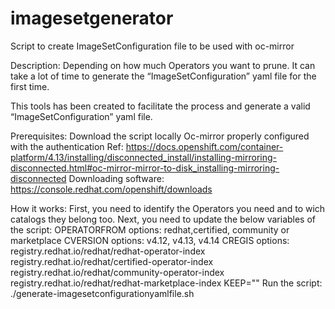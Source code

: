 # imagesetgenerator
Script to create ImageSetConfiguration file to be used with oc-mirror

Description:
Depending on how much Operators you want to prune.  It can take a lot of time to generate the “ImageSetConfiguration” yaml file for the first time. 

This tools has been created to facilitate the process and generate a valid “ImageSetConfiguration” yaml file.

Prerequisites:
Download the script locally
Oc-mirror properly configured with the authentication
Ref: https://docs.openshift.com/container-platform/4.13/installing/disconnected_install/installing-mirroring-disconnected.html#oc-mirror-mirror-to-disk_installing-mirroring-disconnected
Downloading software: https://console.redhat.com/openshift/downloads

How it works:
First, you need to identify the Operators you need and to wich catalogs they belong too.
Next, you need to update the below variables of the script:
OPERATORFROM options: redhat,certified, community or marketplace
CVERSION options: v4.12, v4.13, v4.14
CREGIS options: 
registry.redhat.io/redhat/redhat-operator-index
registry.redhat.io/redhat/certified-operator-index
registry.redhat.io/redhat/community-operator-index
registry.redhat.io/redhat/redhat-marketplace-index
KEEP="<List of Operators need to be prune for a specific catalog>"
Run the script:
./generate-imagesetconfigurationyamlfile.sh


